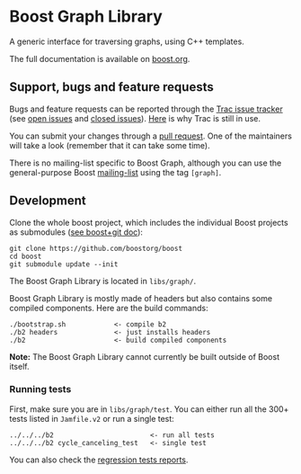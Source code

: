 Boost Graph Library
===================

A generic interface for traversing graphs, using C++ templates.

The full documentation is available on [boost.org][1].

## Support, bugs and feature requests ##

Bugs and feature requests can be reported through the [Trac issue tracker][2]
(see [open issues][3] and [closed issues][4]). [Here][5] is why Trac is still
in use.

You can submit your changes through a [pull request][6]. One of the maintainers
will take a look (remember that it can take some time).

There is no mailing-list specific to Boost Graph, although you can use the
general-purpose Boost [mailing-list][7] using the tag `[graph]`.


## Development ##

Clone the whole boost project, which includes the individual Boost projects as
submodules ([see boost+git doc][8]):

    git clone https://github.com/boostorg/boost
    cd boost
    git submodule update --init

The Boost Graph Library is located in `libs/graph/`. 

Boost Graph Library is mostly made of headers but also contains some compiled
components. Here are the build commands:
    
    ./bootstrap.sh            <- compile b2 
    ./b2 headers              <- just installs headers
    ./b2                      <- build compiled components

**Note:** The Boost Graph Library cannot currently be built outside of Boost 
itself.

### Running tests ###
First, make sure you are in `libs/graph/test`. 
You can either run all the 300+ tests listed in `Jamfile.v2` or run a single 
test:

    ../../../b2                        <- run all tests
    ../../../b2 cycle_canceling_test   <- single test

You can also check the [regression tests reports][9].

[1]: http://www.boost.org/doc/libs/release/libs/graph/doc/index.html "Official BGL documentation"
[2]: https://svn.boost.org/trac/boost/query?component=graph&desc=1&order=id "All issues on Trac"
[3]: https://svn.boost.org/trac/boost/query?status=!closed&component=graph&desc=1&order=id "Open issues on Trac"
[4]: https://svn.boost.org/trac/boost/query?status=closed&component=graph&col=id&col=summary&col=status&col=owner&col=type&col=milestone&col=version&desc=1&order=id "Closed issues on Trac"
[5]: http://lists.boost.org/Archives/boost/2015/04/221780.php "Why still using Trac"
[6]: https://github.com/boostorg/graph/pulls
[7]: https://groups.google.com/forum/#!forum/boost-devel-archive "Google Groups archive for Boost Dev mailing-list"
[8]: https://svn.boost.org/trac/boost/wiki/TryModBoost#InstallingModularBoost "Using git and submodules with Boost"
[9]: http://beta.boost.org/development/tests/develop/developer/graph.html "Regression tests reports"
